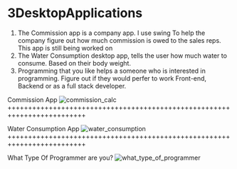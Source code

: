 # 3DesktopApplications

1) The Commission app is a company app. I use swing To help the company figure out how much commission is owed to the sales reps. This app is still being worked on 
2) The Water Consumption desktop app, tells the user how much water to consume. Based on their body weight.
3) Programming that you like helps a someone who is interested in programming. Figure out if they would perfer to work Front-end, 
Backend or as a full stack developer.


Commission App 
![commission_calc](https://user-images.githubusercontent.com/28793729/30516340-078fb304-9b0a-11e7-98b4-38c19b06293b.JPG)
+++++++++++++++++++++++++++++++++++++++++++++++++++++++++++++++++++++++++


Water Consumption App
![water_consumption](https://user-images.githubusercontent.com/28793729/30516367-fa432b44-9b0a-11e7-8459-5b177188ae12.JPG)
+++++++++++++++++++++++++++++++++++++++++++++++++++++++++++++++++++++++++


What Type Of Programmer are you?
![what_type_of_programmer](https://user-images.githubusercontent.com/28793729/30516382-9b399600-9b0b-11e7-932d-fd039a471032.JPG)
